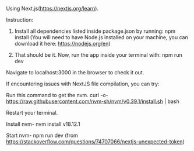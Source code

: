 Using Next.js(https://nextjs.org/learn).

Instruction:

1. Install all dependencies listed inside package.json by running:
npm install
(You will need to have Node.js installed on your machine, you can download it here: https://nodejs.org/en)

2. That should be it. Now, run the app inside your terminal with:
npm run dev

Navigate to localhost:3000 in the browser to check it out.

If encountering issues with NextJS file compilation, you can try:

Run this command to get the nvm.
curl -o- https://raw.githubusercontent.com/nvm-sh/nvm/v0.39.1/install.sh | bash

Restart your terminal.

Install nvm- nvm install v18.12.1

Start nvm- npm run dev
(from https://stackoverflow.com/questions/74707066/nextjs-unexpected-token)

